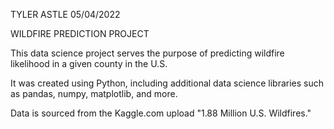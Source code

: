 TYLER ASTLE
05/04/2022

WILDFIRE PREDICTION PROJECT

This data science project serves the purpose of predicting wildfire likelihood in a given county in the U.S. 

It was created using Python, including additional data science libraries such as pandas, numpy, matplotlib, and more.

Data is sourced from the Kaggle.com upload "1.88 Million U.S. Wildfires."
